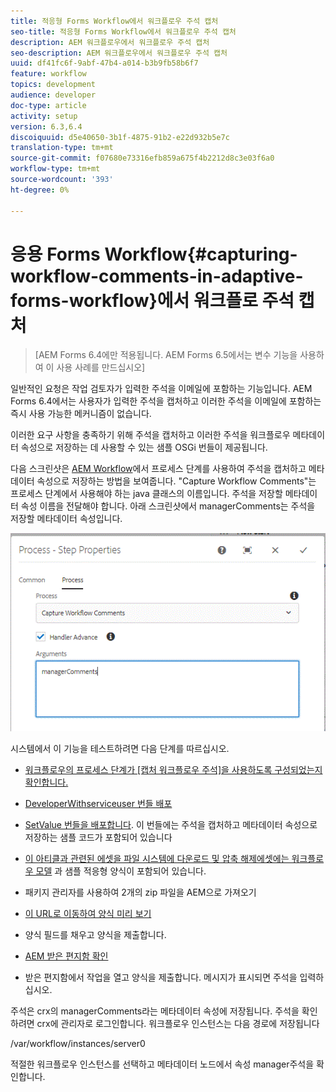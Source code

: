 ```yaml
---
title: 적응형 Forms Workflow에서 워크플로우 주석 캡처
seo-title: 적응형 Forms Workflow에서 워크플로우 주석 캡처
description: AEM 워크플로우에서 워크플로우 주석 캡처
seo-description: AEM 워크플로우에서 워크플로우 주석 캡처
uuid: df41fc6f-9abf-47b4-a014-b3b9fb58b6f7
feature: workflow
topics: development
audience: developer
doc-type: article
activity: setup
version: 6.3,6.4
discoiquuid: d5e40650-3b1f-4875-91b2-e22d932b5e7c
translation-type: tm+mt
source-git-commit: f07680e73316efb859a675f4b2212d8c3e03f6a0
workflow-type: tm+mt
source-wordcount: '393'
ht-degree: 0%

---
```



# 응용 Forms Workflow{#capturing-workflow-comments-in-adaptive-forms-workflow}에서 워크플로 주석 캡처

>[AEM Forms 6.4에만 적용됩니다. AEM Forms 6.5에서는 변수 기능을 사용하여 이 사용 사례를 만드십시오]

일반적인 요청은 작업 검토자가 입력한 주석을 이메일에 포함하는 기능입니다. AEM Forms 6.4에서는 사용자가 입력한 주석을 캡처하고 이러한 주석을 이메일에 포함하는 즉시 사용 가능한 메커니즘이 없습니다.

이러한 요구 사항을 충족하기 위해 주석을 캡처하고 이러한 주석을 워크플로우 메타데이터 속성으로 저장하는 데 사용할 수 있는 샘플 OSGi 번들이 제공됩니다.

다음 스크린샷은 [AEM Workflow](http://localhost:4502/editor.html/conf/global/settings/workflow/models/CaptureComments.html)에서 프로세스 단계를 사용하여 주석을 캡처하고 메타데이터 속성으로 저장하는 방법을 보여줍니다. &quot;Capture Workflow Comments&quot;는 프로세스 단계에서 사용해야 하는 java 클래스의 이름입니다. 주석을 저장할 메타데이터 속성 이름을 전달해야 합니다. 아래 스크린샷에서 managerComments는 주석을 저장할 메타데이터 속성입니다.

![워크플로 주석1](assets/workflowcomments1.gif)

시스템에서 이 기능을 테스트하려면 다음 단계를 따르십시오.
* [워크플로우의 프로세스 단계가 [캡처 워크플로우 주석]을 사용하도록 구성되었는지 확인합니다.](http://localhost:4502/editor.html/conf/global/settings/workflow/models/CaptureComments.html)

* [DeveloperWithserviceuser 번들 배포](/help/forms/assets/common-osgi-bundles/DevelopingWithServiceUser.jar)

* [SetValue 번들을 배포합니다](/help/forms/assets/common-osgi-bundles/SetValueApp.core-1.0-SNAPSHOT.jar). 이 번들에는 주석을 캡처하고 메타데이터 속성으로 저장하는 샘플 코드가 포함되어 있습니다

* [이 아티클과 관련된 에셋을 파일 시스템에 다운로드 및 압축 해제에셋에는 워크플로우 모델](assets/capturecomments.zip) 과 샘플 적응형 양식이 포함되어 있습니다.

* 패키지 관리자를 사용하여 2개의 zip 파일을 AEM으로 가져오기

* [이 URL로 이동하여 양식 미리 보기](http://localhost:4502/content/dam/formsanddocuments/capturecomments/jcr:content?wcmmode=disabled)

* 양식 필드를 채우고 양식을 제출합니다.

* [AEM 받은 편지함 확인](http://localhost:4502/aem/inbox)

* 받은 편지함에서 작업을 열고 양식을 제출합니다. 메시지가 표시되면 주석을 입력하십시오.

주석은 crx의 managerComments라는 메타데이터 속성에 저장됩니다. 주석을 확인하려면 crx에 관리자로 로그인합니다. 워크플로우 인스턴스는 다음 경로에 저장됩니다

/var/workflow/instances/server0

적절한 워크플로우 인스턴스를 선택하고 메타데이터 노드에서 속성 manager주석을 확인합니다.

